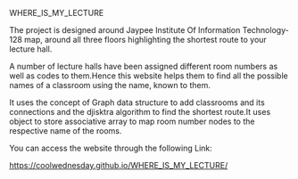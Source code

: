 ﻿WHERE_IS_MY_LECTURE

The project is designed around Jaypee Institute Of Information Technology-128 map, around all three floors highlighting the shortest route to your lecture hall.

A number of lecture halls have been assigned different room numbers as well as codes to them.Hence this website helps them to find all the possible names
of a classroom using the name, known to them.

It uses the concept of Graph data structure to add classrooms and its connections and the djisktra algorithm to find the shortest route.It uses object to store associative array to map room number nodes to the respective name of the rooms.


You can access the website through the following Link:

https://coolwednesday.github.io/WHERE_IS_MY_LECTURE/

